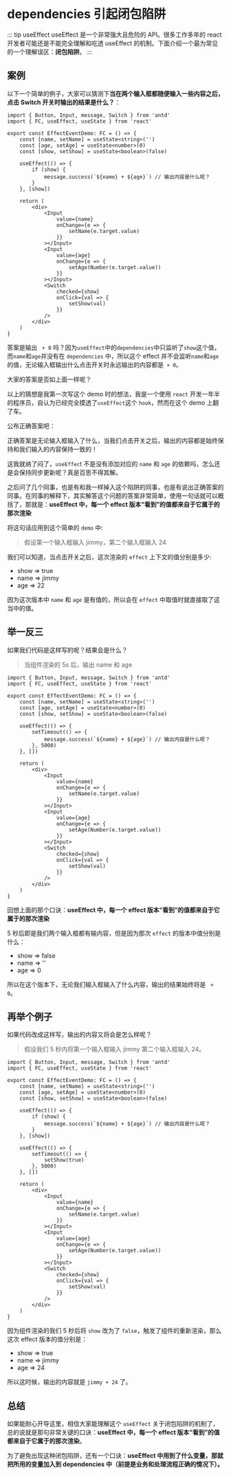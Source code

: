 # dependencies 引起闭包陷阱

::: tip useEffect
useEffect 是一个非常强大且危险的 API。很多工作多年的 react 开发者可能还是不能完全理解和吃透 useEffect 的机制。下面介绍一个最为常见的一个理解误区：**闭包陷阱**。
:::

## 案例

以下一个简单的例子，大家可以猜测下**当在两个输入框都随便输入一些内容之后，点击 Switch 开关时输出的结果是什么？**：

```tsx
import { Button, Input, message, Switch } from 'antd'
import { FC, useEffect, useState } from 'react'

export const EffectEventDemo: FC = () => {
	const [name, setName] = useState<string>('')
	const [age, setAge] = useState<number>(0)
	const [show, setShow] = useState<boolean>(false)

	useEffect(() => {
		if (show) {
			message.success(`${name} + ${age}`) // 输出内容是什么呢？
		}
	}, [show])

	return (
		<div>
			<Input
				value={name}
				onChange={e => {
					setName(e.target.value)
				}}
			></Input>
			<Input
				value={age}
				onChange={e => {
					setAge(Number(e.target.value))
				}}
			></Input>
			<Switch
				checked={show}
				onClick={val => {
					setShow(val)
				}}
			/>
		</div>
	)
}
```

答案是输出 ` + 0` 吗？因为`useEffect`中的`dependencies`中只监听了`show`这个值，而`name`和`age`并没有在 `dependencies` 中，所以这个 effect 并不会监听`name`和`age`的值，无论输入框输出什么点击开关时永远输出的内容都是` + 0`。

大家的答案是否如上面一样呢？

以上的猜想是我第一次写这个 demo 时的想法，我是一个使用 `react` 开发一年半的程序员，自认为已经完全摸透了`useEffect`这个 `hook`，然而在这个 demo 上翻了车。

公布正确答案吧：

正确答案是无论输入框输入了什么，当我们点击开关之后，输出的内容都是始终保持和我们输入的内容保持一致的！

这我就纳了闷了，`useEffec`t 不是没有添加对应的 `name` 和 `age` 的依赖吗，怎么还是会保持同步更新呢？真是百思不得其解。

之后问了几个同事，也是有和我一样掉入这个陷阱的同事，也是有说出正确答案的同事。在同事的解释下，其实解答这个问题的答案非常简单，使用一句话就可以概括了，那就是：**useEffect 中，每一个 effect 版本“看到”的值都来自于它属于的那次渲染**

将这句话应用到这个简单的 `demo` 中:

> 假设第一个输入框输入 jimmy，第二个输入框输入 24

我们可以知道，当点击开关之后，这次渲染的 `effect` 上下文的值分别是多少:

- show => true
- name => jimmy
- age => 22

因为这次版本中 `name` 和 `age` 是有值的，所以会在 `effect` 中取值时就直接取了这当中的值。

## 举一反三

如果我们代码是这样写的呢？结果会是什么？

> 当组件渲染的 5s 后，输出 name 和 age

```tsx
import { Button, Input, message, Switch } from 'antd'
import { FC, useEffect, useState } from 'react'

export const EffectEventDemo: FC = () => {
	const [name, setName] = useState<string>('')
	const [age, setAge] = useState<number>(0)
	const [show, setShow] = useState<boolean>(false)

	useEffect(() => {
		setTimeout(() => {
			message.success(`${name} + ${age}`) // 输出内容是什么呢？
		}, 5000)
	}, [])

	return (
		<div>
			<Input
				value={name}
				onChange={e => {
					setName(e.target.value)
				}}
			></Input>
			<Input
				value={age}
				onChange={e => {
					setAge(Number(e.target.value))
				}}
			></Input>
			<Switch
				checked={show}
				onClick={val => {
					setShow(val)
				}}
			/>
		</div>
	)
}
```

回想上面的那个口诀：**useEffect 中，每一个 effect 版本“看到”的值都来自于它属于的那次渲染**

5 秒后即是我们两个输入框都有输内容，但是因为那次 `effect` 的版本中值分别是什么：

- show => false
- name => ''
- age => 0

所以在这个版本下，无论我们输入框输入了什么内容，输出的结果始终将是 ` + 0`。

## 再举个例子

如果代码改成这样写，输出的内容又将会是怎么样呢？

> 假设我们 5 秒内将第一个输入框输入 jimmy 第二个输入框输入 24。

```tsx
import { Button, Input, message, Switch } from 'antd'
import { FC, useEffect, useState } from 'react'

export const EffectEventDemo: FC = () => {
	const [name, setName] = useState<string>('')
	const [age, setAge] = useState<number>(0)
	const [show, setShow] = useState<boolean>(false)

	useEffect(() => {
		if (show) {
			message.success(`${name} + ${age}`) // 输出内容是什么呢？
		}
	}, [show])

	useEffect(() => {
		setTimeout(() => {
			setShow(true)
		}, 5000)
	}, [])

	return (
		<div>
			<Input
				value={name}
				onChange={e => {
					setName(e.target.value)
				}}
			></Input>
			<Input
				value={age}
				onChange={e => {
					setAge(Number(e.target.value))
				}}
			></Input>
			<Switch
				checked={show}
				onClick={val => {
					setShow(val)
				}}
			/>
		</div>
	)
}
```

因为组件渲染的我们 5 秒后将 `show` 改为了 `false`，触发了组件的重新渲染，那么这次 effect 版本的值分别是：

- show => true
- name => jimmy
- age => 24

所以这时候，输出的内容就是 `jimmy + 24` 了。

## 总结

如果能耐心开导这里，相信大家能理解这个 `useEffect` 关于闭包陷阱的机制了，总的说就是那句非常关键的口诀：**useEffect 中，每一个 effect 版本“看到”的值都来自于它属于的那次渲染**。

为了避免出现这种闭包陷阱，还有一个口诀：**useEffect 中用到了什么变量，那就把所用的变量加入到 dependencies 中（前提是业务和处理流程正确的情况下）。**

